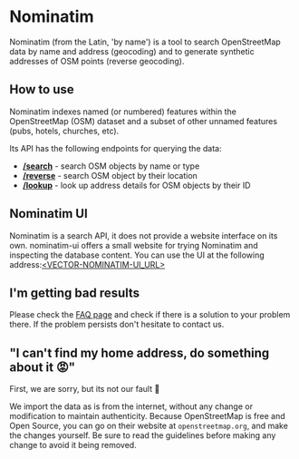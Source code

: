 # Nominatim

Nominatim (from the Latin, 'by name') is a tool to search OpenStreetMap data by name and address (geocoding) and to generate synthetic addresses of OSM points (reverse geocoding).

## How to use
Nominatim indexes named (or numbered) features within the OpenStreetMap (OSM) dataset and a subset of other unnamed features (pubs, hotels, churches, etc).

Its API has the following endpoints for querying the data:
 * __[/search](/OpenStreetMap/nominatim/search.md#search-queries)__ - search OSM objects by name or type
 * __[/reverse](/OpenStreetMap/nominatim/reverse.md#reverse-geocoding)__ - search OSM object by their location
 * __[/lookup](/OpenStreetMap/nominatim/lookup.md#address-lookup)__ - look up address details for OSM objects by their ID

## Nominatim UI
Nominatim is a search API, it does not provide a website interface on its own. nominatim-ui offers a small website for trying Nominatim and inspecting the database content.
You can use the UI at the following address:[<VECTOR-NOMINATIM-UI_URL>](<VECTOR-NOMINATIM-UI_URL>)


## I'm getting bad results
Please check the [FAQ page](/OpenStreetMap/nominatim/faq#frequently-asked-questions) and check if there is a solution to your problem there. If the problem persists don't hesitate to contact us.

## "I can't find my home address, do something about it 😡"
First, we are sorry, but its not our fault 🤷

We import the data as is from the internet, without any change or modification to maintain authenticity. Because OpenStreetMap is free and Open Source, you can go on their website at `openstreetmap.org`, and make the changes yourself. Be sure to read the guidelines before making any change to avoid it being removed.
